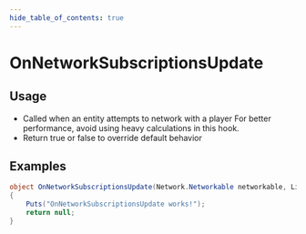 ```yaml
---
hide_table_of_contents: true
---
```


# OnNetworkSubscriptionsUpdate

## Usage

* Called when an entity attempts to network with a player
For better performance, avoid using heavy calculations in this hook.
* Return true or false to override default behavior

## Examples

```csharp title=""
object OnNetworkSubscriptionsUpdate(Network.Networkable networkable, List<Network.Visibility.Group> groupsToAdd, List<Network.Visibility.Group> groupsToRemove)
{
    Puts("OnNetworkSubscriptionsUpdate works!");
    return null;
}
```
